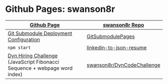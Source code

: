# Github Pages: swanson8r

| [Github Page](https://pages.github.com) | [swanson8r Repo](https://github.com/swanson8r?tab=repositories) |
| --- | --- |
| [Git Submodule Deployment Configuration](https://www.freecodecamp.org/news/hosting-on-github-pages-with-git-submodules-36815856c3f1/) | [GitSubmodulePages](https://github.com/swanson8r/gitSubmodulePages) |
| `npm start` | [linkedin-to-json-resume](https://github.com/swanson8r/linkedin-to-json-resume) |
| [Dyn Hiring Challenge](https://swanson8r.github.io/DynCodeChallenge) (JavaScript Fibonacci Sequence + webpage word index) | [swanson8r/DynCodeChallenge](https://github.com/swanson8r/DynCodeChallenge) |
